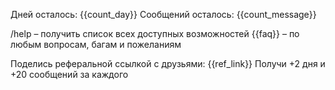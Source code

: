 Дней осталось: {{count_day}}
Сообщений осталось: {{count_message}}

/help – получить список всех доступных возможностей
{{faq}} – по любым вопросам, багам и пожеланиям

Поделись реферальной ссылкой с друзьями:
{{ref_link}}
Получи +2 дня и +20 сообщений за каждого